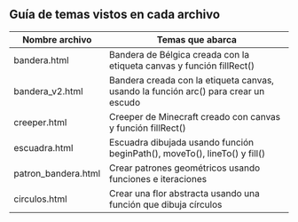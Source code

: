 ## Guía de temas vistos en cada archivo

| Nombre archivo      | Temas que abarca                                                                    |
| ------------------- | ----------------------------------------------------------------------------------- |
| bandera.html        | Bandera de Bélgica creada con la etiqueta canvas y función fillRect()               |
| bandera_v2.html     | Bandera creada con la etiqueta canvas, usando la función arc() para crear un escudo |
| creeper.html        | Creeper de Minecraft creado con canvas y función fillRect()                         |
| escuadra.html       | Escuadra dibujada usando función beginPath(), moveTo(), lineTo() y fill()           |
| patron_bandera.html | Crear patrones geométricos usando funciones e iteraciones                           |
| circulos.html       | Crear una flor abstracta usando una función que dibuja círculos                     |
